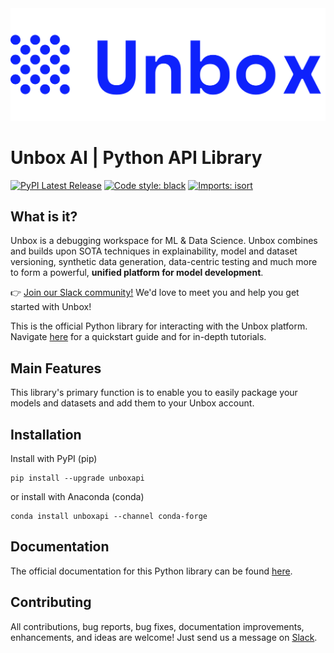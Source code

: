 <div align="left">
  <img src="docs/source/_static/logo-blue-text.svg"><br>
</div>

# Unbox AI | Python API Library

[![PyPI Latest Release](https://img.shields.io/pypi/v/unboxapi.svg)](https://pypi.org/project/unboxapi/)
[![Code style: black](https://img.shields.io/badge/code%20style-black-000000.svg)](https://github.com/psf/black)
[![Imports: isort](https://img.shields.io/badge/%20imports-isort-%231674b1?style=flat&labelColor=ef8336)](https://pycqa.github.io/isort/)

## What is it?

Unbox is a debugging workspace for ML & Data Science. Unbox combines and builds upon SOTA techniques in explainability, model and dataset versioning, synthetic data generation, data-centric testing and much more to form a powerful, **unified platform for model development**.

👉 [Join our Slack community!](https://l.linklyhq.com/l/1DG73) We'd love to meet you and help you get started with Unbox!

This is the official Python library for interacting with the Unbox platform. Navigate [here](https://docs.unbox.ai) for a quickstart guide and for in-depth tutorials.

## Main Features

This library's primary function is to enable you to easily package your models and datasets and add them to your Unbox account.

## Installation

Install with PyPI (pip)

```console
pip install --upgrade unboxapi
```

or install with Anaconda (conda)

```console
conda install unboxapi --channel conda-forge
```

## Documentation

The official documentation for this Python library can be found [here](https://reference.unbox.ai).

## Contributing

All contributions, bug reports, bug fixes, documentation improvements, enhancements, and ideas are welcome! Just send us a message on [Slack](https://l.linklyhq.com/l/1DG73).
